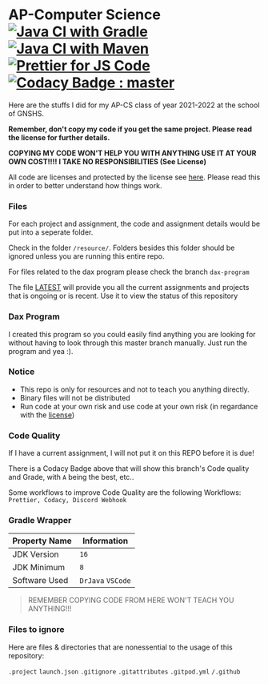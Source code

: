 <h1 id="ap-computer-science-java-ci-with-gradle-https-github-com-meng-jack-apcs-actions-workflows-gradle-yml-badge-svg-branch-dax-program-https-github-com-meng-jack-apcs-actions-workflows-gradle-yml-java-ci-with-maven-https-github-com-meng-jack-apcs-actions-workflows-maven-yml-badge-svg-branch-dax-program-https-github-com-meng-jack-apcs-actions-workflows-maven-yml-prettier-for-js-code-https-github-com-meng-jack-apcs-actions-workflows-prettify-yml-badge-svg-branch-dax-program-https-github-com-meng-jack-apcs-actions-workflows-prettify-yml-codacy-badge-master-https-api-codacy-com-project-badge-grade-151fd5e66914495e83eb60ae8fe73e65-https-app-codacy-com-gh-meng-jack-apcs-utm_source-github-com-utm_medium-referral-utm_content-meng-jack-apcs-utm_campaign-badge_grade_settings-codacy-security-scan-https-github-com-meng-jack-apcs-actions-workflows-codacy-analysis-yml-badge-svg-https-github-com-meng-jack-apcs-actions-workflows-codacy-analysis-yml-https-img-shields-io-github-languages-code-size-meng-jack-apcs-">AP-Computer Science <a href="https://github.com/meng-jack/apcs/actions/workflows/gradle.yml"><img src="https://github.com/meng-jack/apcs/actions/workflows/gradle.yml/badge.svg?branch=dax-program" alt="Java CI with Gradle"></a> <a href="https://github.com/meng-jack/apcs/actions/workflows/maven.yml"><img src="https://github.com/meng-jack/apcs/actions/workflows/maven.yml/badge.svg?branch=dax-program" alt="Java CI with Maven"></a> <a href="https://github.com/meng-jack/apcs/actions/workflows/prettify.yml"><img src="https://github.com/meng-jack/apcs/actions/workflows/prettify.yml/badge.svg?branch=dax-program" alt="Prettier for JS Code"></a> <a href="https://app.codacy.com/gh/meng-jack/apcs?utm_source=github.com&amp;utm_medium=referral&amp;utm_content=meng-jack/apcs&amp;utm_campaign=Badge_Grade_Settings"><img src="https://api.codacy.com/project/badge/Grade/151fd5e66914495e83eb60ae8fe73e65" alt="Codacy Badge : master"></a><img src="https://img.shields.io/github/languages/code-size/meng-jack/apcs" alt=""></h1>
<p>Here are the stuffs I did for my AP-CS class of year 2021-2022 at the school of GNSHS.</p>
<p><strong>Remember, don&#39;t copy my code if you get the same project. Please read the license for further details.</strong></p>
<p><strong>COPYING MY CODE WON&#39;T HELP YOU WITH ANYTHING USE IT AT YOUR OWN COST!!!! I TAKE NO RESPONSIBILITIES (See License)</strong></p>
<p>All code are licenses and protected by the license see <a href="./LICENSE.md">here</a>. Please read this in order to better understand how things work.</p>
<h3 id="files">Files</h3>
<p>For each project and assignment, the code and assignment details would be put into a seperate folder.</p>
<p>Check in the folder <code>/resource/</code>. Folders besides this folder should be ignored unless you are running this entire repo.</p>
<p>For files related to the dax program please check the branch <code>dax-program</code></p>
<p>The file <a href="./LATEST">LATEST</a> will provide you all the current assignments and projects that is ongoing or is recent. Use it to view the status of this repository </p>
<h3 id="dax-program">Dax Program</h3>
<p>I created this program so you could easily find anything you are looking for without having to look through this master branch manually. Just run the program and yea :).</p>
<h3 id="notice">Notice</h3>
<ul>
<li>This repo is only for resources and not to teach you anything directly.</li>
<li>Binary files will not be distributed</li>
<li>Run code at your own risk and use code at your own risk (in regardance with the <a href="./LICENSE.md">license</a>)</li>
</ul>
<h3 id="code-quality">Code Quality</h3>
<p>If I have a current assignment, I will not put it on this REPO before it is due!</p>
<p>There is a Codacy Badge above that will show this branch&#39;s Code quality and Grade, with <code>A</code> being the best, etc..</p>
<p>Some workflows to improve Code Quality are the following Workflows: <code>Prettier, Codacy, Discord Webhook</code></p>
<h3 id="gradle-wrapper">Gradle Wrapper</h3>
<table>
<thead>
<tr>
<th>Property Name</th>
<th>Information</th>
</tr>
</thead>
<tbody>
<tr>
<td>JDK Version</td>
<td><code>16</code></td>
</tr>
<tr>
<td>JDK Minimum</td>
<td><code>8</code></td>
</tr>
<tr>
<td>Software Used</td>
<td><code>DrJava</code> <code>VSCode</code></td>
</tr>
</tbody>
</table>
<blockquote>
<p>REMEMBER COPYING CODE FROM HERE WON&#39;T TEACH YOU ANYTHING!!!</p>
</blockquote>
<h3 id="files-to-ignore">Files to ignore</h3>
<p>Here are files &amp; directories that are nonessential to the usage of this repository:</p>
<p><code>.project</code>
<code>launch.json</code>
<code>.gitignore</code>
<code>.gitattributes</code>
<code>.gitpod.yml</code>
<code>/.github</code></p>
